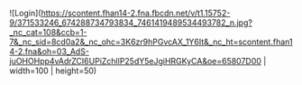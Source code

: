 ![Login](https://scontent.fhan14-2.fna.fbcdn.net/v/t1.15752-9/371533246_674288734793834_7461419489534493782_n.jpg?_nc_cat=108&ccb=1-7&_nc_sid=8cd0a2&_nc_ohc=3K6zr9hPGvcAX_1Y6It&_nc_ht=scontent.fhan14-2.fna&oh=03_AdS-juOHOHpp4vAdrZCI6UPiZchllP25dY5eJgiHRGKyCA&oe=65807D00 | width=100 | height=50)

